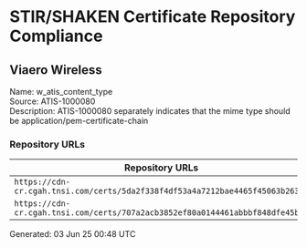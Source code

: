 # STIR/SHAKEN Certificate Repository Compliance

## Viaero Wireless

Name: w_atis_content_type\
Source: ATIS-1000080\
Description: ATIS-1000080 separately indicates that the mime type should be application/pem-certificate-chain
### Repository URLs

| Repository URLs | Not After |  Problems | Link |
|-----------------|-----------|-----------|------|
| `https://cdn-cr.cgah.tnsi.com/certs/5da2f338f4df53a4a7212bae4465f45063b263b1` | 17&#160;May&#160;24&#160;13:22&#160;UTC | true | [view](../../REPOS/861438f437b2d52814f0157bd6cfb469a0c4727c/README.md) |
| `https://cdn-cr.cgah.tnsi.com/certs/707a2acb3852ef80a0144461abbbf848dfe45b51` | 25&#160;Apr&#160;27&#160;12:08&#160;UTC | true | [view](../../REPOS/f635ac37d2a613d5def748be4a27d56bbc5b234b/README.md) |


Generated: 03 Jun 25 00:48 UTC